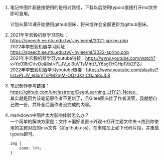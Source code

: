 1. 笔记中图片超链接使用的是相对路径，下载以后使用typora直接打开md文件即可食用。  

   计划从第10课开始使用github图床，将来或许会全部更新为github图床。

2. 2021年李宏毅机器学习网址：https://speech.ee.ntu.edu.tw/~hylee/ml/2021-spring.php  
   2022年李宏毅机器学习网址：https://speech.ee.ntu.edu.tw/~hylee/ml/2022-spring.php  
   2021年李宏毅机器学习youtube链接：https://www.youtube.com/watch?v=Ye018rCVvOo&list=PLJV_el3uVTsMhtt7_Y6sgTHGHp1Vb2P2J  
   2022年李宏毅机器学习youtube链接：https://www.youtube.com/playlist?list=PLJV_el3uVTsPM2mM-OQzJXziCGJa8nJL8

3. 笔记制作参考链接：https://github.com/unclestrong/DeepLearning_LHY21_Notes。  
  其实就是因为该笔记原作者不更新了，且Gitee图床挂了作者没管，我就想自己做一份，并补全后面作者没完成的内容。

4. markdown中图片太大影响体验怎么办？  
   一个简单的解决方案是：文件->偏好设置->外观->打开主题文件夹->找到你使用的主题对应的css文件（如github.css)，在末尾加上如下代码片段，并重启typora即可。
   ```css
   img {
       zoom: 50%;
   }
   ```

